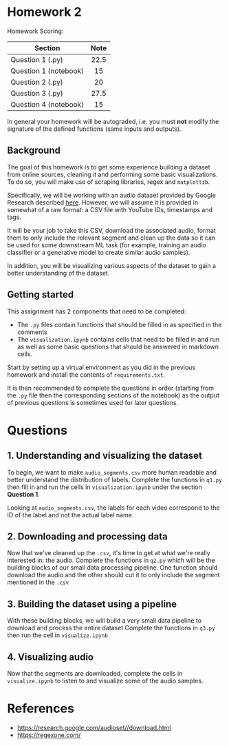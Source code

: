 # Homework 2

Homework Scoring:

| Section                       | Note |
|-------------------------------|:-----:|
| Question 1 (.py)                    | 22.5  |
| Question 1 (notebook)                | 15  |
| Question 2 (.py)                    | 20  |
| Question 3 (.py)                   | 27.5    |
| Question 4 (notebook)                      | 15   |

<!-- This should total to 100 -->

In general your homework will be autograded, i.e. you must **not** modify the signature of the defined functions (same inputs and outputs).

## Background

<!-- When writing text in markdown, please do one line per sentence!  -->

The goal of this homework is to get some experience building a dataset from online sources, cleaning it and performing some basic visualizations.
To do so, you will make use of scraping libraries, regex and `matplotlib`.

Specifically, we will be working with an audio dataset provided by Google Research described [here](https://research.google.com/audioset//download.html). 
However, we will assume it is provided in somewhat of a raw format: a CSV file with YouTube IDs, timestamps and tags.

It will be your job to take this CSV, download the associated audio, format them to only include the relevant segment and clean up the data so it can be used for some downstream ML task (for example, training an audio classifier or a generative model to create similar audio samples).

In addition, you will be visualizing various aspects of the dataset to gain a better understanding of the dataset.

## Getting started

This assignment has 2 components that need to be completed:
- The `.py` files contain functions that should be filled in as specified in the comments
- The `visualization.ipynb` contains cells that need to be filled in and run as well as some basic questions that should be answered in markdown cells.

Start by setting up a virtual environment as you did in the previous homework and install the contents of `requirements.txt`.

It is then recommended to complete the questions in order (starting from the `.py` file then the corresponding sections of the notebook) as the output of previous questions is sometimes used for later questions.

# Questions

## 1. Understanding and visualizing the dataset

To begin, we want to make `audio_segments.csv` more human readable and better understand the distribution of labels.
Complete the functions in `q1.py` then fill in and run the cells in `visualization.ipynb` under the section **Question 1**.

Looking at `audio_segments.csv`, the labels for each video correspond to the ID of the label and not the actual label name.

## 2. Downloading and processing data

Now that we've cleaned up the `.csv`, it's time to get at what we're really interested in: the audio.
Complete the functions in `q2.py` which will be the building blocks of our small data processing pipeline.
One function should download the audio and the other should cut it to only include the segment mentioned in the `.csv`

## 3. Building the dataset using a pipeline

With these building blocks, we will build a very small data pipeline to download and process the entire dataset
Complete the functions in `q3.py` then run the cell in `visualize.ipynb`

## 4. Visualizing audio
Now that the segments are downloaded, complete the cells in `visualize.ipynb` to listen to and visualize some of the audio samples.

# References
- https://research.google.com/audioset//download.html
- https://regexone.com/ 